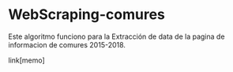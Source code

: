 # WebScraping-comures
Este algoritmo funciono para la Extracción de data de la pagina de informacion de comures 2015-2018.


link[memo]
